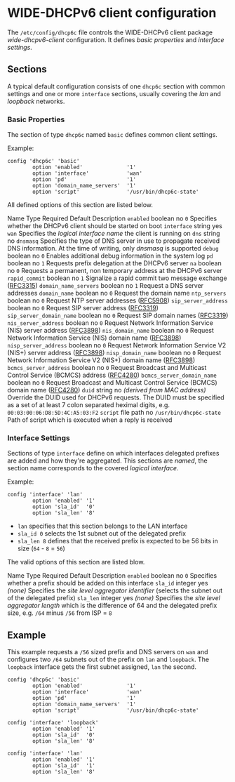 # WIDE-DHCPv6 client configuration

The `/etc/config/dhcp6c` file controls the WIDE-DHCPv6 client package *wide-dhcpv6-client* configuration. It defines *basic properties* and *interface settings*.

## Sections

A typical default configuration consists of one `dhcp6c` section with common settings and one or more `interface` sections, usually covering the *lan* and *loopback* networks.

### Basic Properties

The section of type `dhcp6c` named `basic` defines common client settings.

Example:

```
config 'dhcp6c' 'basic'
        option 'enabled'              '1'
        option 'interface'            'wan'
        option 'pd'                   '1'
        option 'domain_name_servers'  '1'
        option 'script'               '/usr/bin/dhcp6c-state'
```

All defined options of this section are listed below.

Name Type Required Default Description `enabled` boolean no `0` Specifies whether the DHCPv6 client should be started on boot `interface` string yes `wan` Specifies the *logical interface name* the client is running on `dns` string no `dnsmasq` Specifies the type of DNS server in use to propagate received DNS information. At the time of writing, only *dnsmasq* is supported `debug` boolean no `0` Enables additional debug information in the system log `pd` boolean no `1` Requests prefix delegation at the DHCPv6 server `na` boolean no `0` Requests a permanent, non temporary address at the DHCPv6 server `rapid_commit` boolean no `1` Signalize a rapid commit two message exchange ([RFC3315](http://tools.ietf.org/html/rfc3315#section-22.14 "http://tools.ietf.org/html/rfc3315#section-22.14")) `domain_name_servers` boolean no `1` Request a DNS server addresses `domain_name` boolean no `0` Request the domain name `ntp_servers` boolean no `0` Request NTP server addresses ([RFC5908](http://tools.ietf.org/html/rfc5908#section-4.1 "http://tools.ietf.org/html/rfc5908#section-4.1")) `sip_server_address` boolean no `0` Request SIP server address ([RFC3319](http://tools.ietf.org/html/rfc3319#section-3 "http://tools.ietf.org/html/rfc3319#section-3")) `sip_server_domain_name` boolean no `0` Request SIP domain names ([RFC3319](http://tools.ietf.org/html/rfc3319#section-3.1 "http://tools.ietf.org/html/rfc3319#section-3.1")) `nis_server_address` boolean no `0` Request Network Information Service (NIS) server address ([RFC3898](http://tools.ietf.org/html/rfc3898#section-3 "http://tools.ietf.org/html/rfc3898#section-3")) `nis_domain_name` boolean no `0` Request Network Information Service (NIS) domain name ([RFC3898](http://tools.ietf.org/html/rfc3898#section-5 "http://tools.ietf.org/html/rfc3898#section-5")) `nisp_server_address` boolean no `0` Request Network Information Service V2 (NIS+) server address ([RFC3898](http://tools.ietf.org/html/rfc3898#section-4 "http://tools.ietf.org/html/rfc3898#section-4")) `nisp_domain_name` boolean no `0` Request Network Information Service V2 (NIS+) domain name ([RFC3898](http://tools.ietf.org/html/rfc3898#section-6 "http://tools.ietf.org/html/rfc3898#section-6")) `bcmcs_server_address` boolean no `0` Request Broadcast and Multicast Control Service (BCMCS) address ([RFC4280](http://tools.ietf.org/html/rfc4280#section-4.4 "http://tools.ietf.org/html/rfc4280#section-4.4")) `bcmcs_server_domain_name` boolean no `0` Request Broadcast and Multicast Control Service (BCMCS) domain name ([RFC4280](http://tools.ietf.org/html/rfc4280#section-4.2 "http://tools.ietf.org/html/rfc4280#section-4.2")) `duid` string no *(derived from MAC address)* Override the DUID used for DHCPv6 requests. The DUID must be specified as a set of at least 7 colon separated heximal digits, e.g. `00:03:00:06:D8:5D:4C:A5:03:F2` `script` file path no `/usr/bin/dhcp6c-state` Path of script which is executed when a reply is received

### Interface Settings

Sections of type `interface` define on which interfaces delegated prefixes are added and how they're aggregated. This sections are *named*, the section name corresponds to the covered *logical interface*.

Example:

```
config 'interface' 'lan'
        option 'enabled' '1'
        option 'sla_id'  '0'
        option 'sla_len' '8'
```

- `lan` specifies that this section belongs to the LAN interface
- `sla_id 0` selects the 1st subnet out of the delegated prefix
- `sla_len 8` defines that the received prefix is expected to be 56 bits in size (`64` - `8` = `56`)

The valid options of this section are listed blow.

Name Type Required Default Description `enabled` boolean no `0` Specifies whether a prefix should be added on this interface `sla_id` integer yes *(none)* Specifies the *site level aggregator identifier* (selects the subnet out of the delegated prefix) `sla_len` integer yes *(none)* Specifies the *site level aggregator length* which is the difference of 64 and the delegated prefix size, e.g. `/64` minus `/56` from ISP = `8`

## Example

This example requests a `/56` sized prefix and DNS servers on `wan` and configures two `/64` subnets out of the prefix on `lan` and `loopback`. The `loopback` interface gets the first subnet assigned, `lan` the second.

```
config 'dhcp6c' 'basic'
        option 'enabled'              '1'
        option 'interface'            'wan'
        option 'pd'                   '1'
        option 'domain_name_servers'  '1'
        option 'script'               '/usr/bin/dhcp6c-state'
 
config 'interface' 'loopback'
        option 'enabled' '1'
        option 'sla_id'  '0'
        option 'sla_len' '8'
 
config 'interface' 'lan'
        option 'enabled' '1'
        option 'sla_id'  '1'
        option 'sla_len' '8'
```
